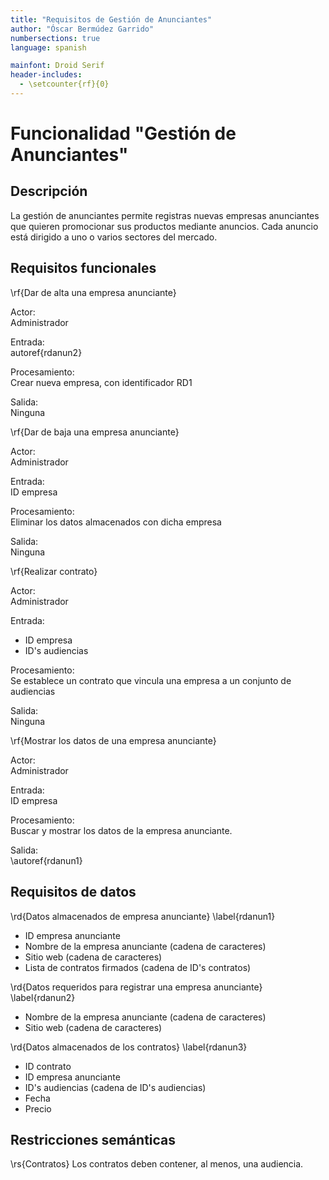 ```yaml
---
title: "Requisitos de Gestión de Anunciantes"
author: "Óscar Bermúdez Garrido"
numbersections: true
language: spanish

mainfont: Droid Serif
header-includes:
  - \setcounter{rf}{0}
---
```


# Funcionalidad "Gestión de Anunciantes"

## Descripción
La gestión de anunciantes permite registras nuevas empresas anunciantes que quieren promocionar sus productos mediante anuncios. Cada anuncio está dirigido a uno o varios sectores del mercado.


## Requisitos funcionales

\rf{Dar de alta una empresa anunciante}

Actor:  
Administrador

Entrada:  
autoref{rdanun2}

Procesamiento:  
Crear nueva empresa, con identificador RD1

Salida:  
Ninguna

\rf{Dar de baja una empresa anunciante}

Actor:  
Administrador

Entrada:  
ID empresa

Procesamiento:  
Eliminar los datos almacenados con dicha empresa

Salida:  
Ninguna

\rf{Realizar contrato}

Actor:  
Administrador

Entrada:  

 - ID empresa
 - ID's audiencias

Procesamiento:  
Se establece un contrato que vincula una empresa a un conjunto de audiencias

Salida:  
Ninguna

\rf{Mostrar los datos de una empresa anunciante}

Actor:  
Administrador

Entrada:  
ID empresa

Procesamiento:  
Buscar y mostrar los datos de la empresa anunciante.

Salida:  
\autoref{rdanun1}

## Requisitos de datos

\rd{Datos almacenados de empresa anunciante}
\label{rdanun1}

 - ID empresa anunciante
 - Nombre de la empresa anunciante (cadena de caracteres)
 - Sitio web (cadena de caracteres)
 - Lista de contratos firmados (cadena de ID's contratos)

\rd{Datos requeridos para registrar una empresa anunciante}
\label{rdanun2}

 - Nombre de la empresa anunciante 	(cadena de caracteres)
 - Sitio web (cadena de caracteres)

\rd{Datos almacenados de los contratos}
\label{rdanun3}

 - ID contrato
 - ID empresa anunciante
 - ID's audiencias (cadena de ID's audiencias)
 - Fecha
 - Precio

## Restricciones semánticas

\rs{Contratos}
Los contratos deben contener, al menos, una audiencia.
